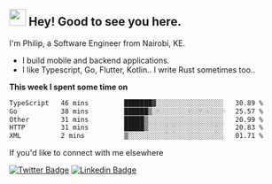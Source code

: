 <h2><img src="https://slackmojis.com/emojis/3643-cool-doge/download" width="30"/> Hey! Good to see you here.</h2>

<p>I'm Philip, a Software Engineer from Nairobi, KE. 

- I build mobile and backend applications.
- I like Typescript, Go, Flutter, Kotlin.. I write Rust sometimes too..</p>

**This week I spent some time on**
<!--START_SECTION:waka-->

```txt
TypeScript   46 mins         ███████▓░░░░░░░░░░░░░░░░░   30.89 %
Go           38 mins         ██████▒░░░░░░░░░░░░░░░░░░   25.57 %
Other        31 mins         █████▒░░░░░░░░░░░░░░░░░░░   20.99 %
HTTP         31 mins         █████▒░░░░░░░░░░░░░░░░░░░   20.83 %
XML          2 mins          ▒░░░░░░░░░░░░░░░░░░░░░░░░   01.71 %
```

<!--END_SECTION:waka-->

If you'd like to connect with me elsewhere

[![Twitter Badge](https://img.shields.io/badge/-Twitter-1ca0f1?style=flat-square&labelColor=1ca0f1&logo=twitter&logoColor=white&link=https://twitter.com/_diogorodrigues)](https://twitter.com/kimathiphil)  [![Linkedin Badge](https://img.shields.io/badge/-LinkedIn-blue?style=flat-square&logo=Linkedin&logoColor=white&link=https://www.linkedin.com/in/philip-kimathi-2604a9114/)](https://www.linkedin.com/in/philip-kimathi-2604a9114/)
